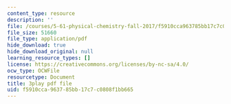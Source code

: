 ```yaml
---
content_type: resource
description: ''
file: /courses/5-61-physical-chemistry-fall-2017/f5910cca963785bb17c7c0808f1bb665_N4vMgwWT-80.pdf
file_size: 51660
file_type: application/pdf
hide_download: true
hide_download_original: null
learning_resource_types: []
license: https://creativecommons.org/licenses/by-nc-sa/4.0/
ocw_type: OCWFile
resourcetype: Document
title: 3play pdf file
uid: f5910cca-9637-85bb-17c7-c0808f1bb665
---
```

